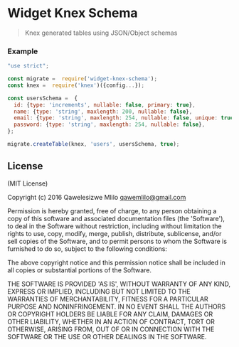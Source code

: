 # Widget Knex Schema
> Knex generated tables using JSON/Object schemas


### Example

```javascript
"use strict";

const migrate =  require('widget-knex-schema');
const knex =  require('knex')({config...});

const usersSchema =  {
  id: {type: 'increments', nullable: false, primary: true},
  name: {type: 'string', maxlength: 200, nullable: false},
  email: {type: 'string', maxlength: 254, nullable: false, unique: true},
  password: {type: 'string', maxlength: 254, nullable: false},
};

migrate.createTable(knex, 'users', usersSchema, true);

```


License
-------

(MIT License)

Copyright (c) 2016 Qawelesizwe Mlilo <qawemlilo@gmail.com>

Permission is hereby granted, free of charge, to any person obtaining a copy of this software and associated documentation files (the 'Software'), to deal in the Software without restriction, including without limitation the rights to use, copy, modify, merge, publish, distribute, sublicense, and/or sell copies of the Software, and to permit persons to whom the Software is furnished to do so, subject to the following conditions:

The above copyright notice and this permission notice shall be included in all copies or substantial portions of the Software.

THE SOFTWARE IS PROVIDED 'AS IS', WITHOUT WARRANTY OF ANY KIND, EXPRESS OR IMPLIED, INCLUDING BUT NOT LIMITED TO THE WARRANTIES OF MERCHANTABILITY, FITNESS FOR A PARTICULAR PURPOSE AND NONINFRINGEMENT. IN NO EVENT SHALL THE AUTHORS OR COPYRIGHT HOLDERS BE LIABLE FOR ANY CLAIM, DAMAGES OR OTHER LIABILITY, WHETHER IN AN ACTION OF CONTRACT, TORT OR OTHERWISE, ARISING FROM, OUT OF OR IN CONNECTION WITH THE SOFTWARE OR THE USE OR OTHER DEALINGS IN THE SOFTWARE.
